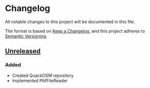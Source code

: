 # Changelog

All notable changes to this project will be documented in this file.

The format is based on [Keep a Changelog](https://keepachangelog.com/en/1.0.0/),
and this project adheres to [Semantic Versioning](https://semver.org/spec/v2.0.0.html).

## [Unreleased]

### Added

- Created QuackOSM repository
- Implemented PbfFileReader

[Unreleased]: https://github.com/kraina-ai/quackosm/compare/HEAD...HEAD
